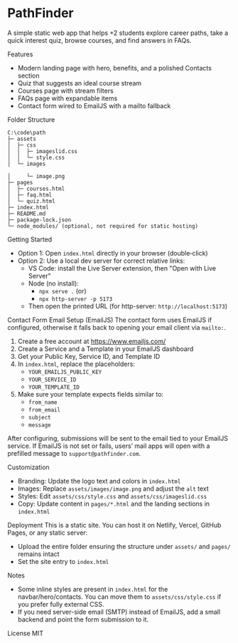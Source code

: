 PathFinder
===========

A simple static web app that helps +2 students explore career paths, take a quick interest quiz, browse courses, and find answers in FAQs.

Features
 - Modern landing page with hero, benefits, and a polished Contacts section
 - Quiz that suggests an ideal course stream
 - Courses page with stream filters
 - FAQs page with expandable items
 - Contact form wired to EmailJS with a mailto fallback

Folder Structure
```
C:\code\path
├─ assets
│  ├─ css
│  │  ├─ imageslid.css
│  │  └─ style.css
│  └─ images

│     └─ image.png
├─ pages
│  ├─ courses.html
│  ├─ faq.html
│  └─ quiz.html
├─ index.html
├─ README.md
├─ package-lock.json
└─ node_modules/ (optional, not required for static hosting)
```

Getting Started
 - Option 1: Open `index.html` directly in your browser (double‑click)
 - Option 2: Use a local dev server for correct relative links:
   - VS Code: install the Live Server extension, then "Open with Live Server"
   - Node (no install):
     - `npx serve .` (or)
     - `npx http-server -p 5173`
   - Then open the printed URL (for http-server: `http://localhost:5173`)

Contact Form Email Setup (EmailJS)
The contact form uses EmailJS if configured, otherwise it falls back to opening your email client via `mailto:`.

1. Create a free account at https://www.emailjs.com/
2. Create a Service and a Template in your EmailJS dashboard
3. Get your Public Key, Service ID, and Template ID
4. In `index.html`, replace the placeholders:
   - `YOUR_EMAILJS_PUBLIC_KEY`
   - `YOUR_SERVICE_ID`
   - `YOUR_TEMPLATE_ID`
5. Make sure your template expects fields similar to:
   - `from_name`
   - `from_email`
   - `subject`
   - `message`

After configuring, submissions will be sent to the email tied to your EmailJS service. If EmailJS is not set or fails, users’ mail apps will open with a prefilled message to `support@pathfinder.com`.

Customization
 - Branding: Update the logo text and colors in `index.html`
 - Images: Replace `assets/images/image.png` and adjust the `alt` text
 - Styles: Edit `assets/css/style.css` and `assets/css/imageslid.css`
 - Copy: Update content in `pages/*.html` and the landing sections in `index.html`

Deployment
This is a static site. You can host it on Netlify, Vercel, GitHub Pages, or any static server:
 - Upload the entire folder ensuring the structure under `assets/` and `pages/` remains intact
 - Set the site entry to `index.html`

Notes
 - Some inline styles are present in `index.html` for the navbar/hero/contacts. You can move them to `assets/css/style.css` if you prefer fully external CSS.
 - If you need server-side email (SMTP) instead of EmailJS, add a small backend and point the form submission to it.

License
MIT


